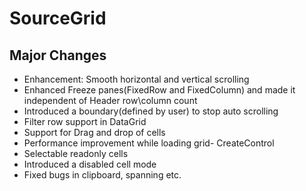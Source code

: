 # SourceGrid

## Major Changes

- Enhancement: Smooth horizontal and vertical scrolling
- Enhanced Freeze panes(FixedRow and FixedColumn) and made it independent of Header row\column count
- Introduced a boundary(defined by user) to stop auto scrolling
- Filter row support in DataGrid
- Support for Drag and drop of cells
- Performance improvement while loading grid- CreateControl
- Selectable readonly cells
- Introduced a disabled cell mode
- Fixed bugs in clipboard, spanning etc.

